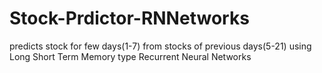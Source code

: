 # Stock-Prdictor-RNNetworks
predicts stock for few days(1-7) from stocks of previous days(5-21) using Long Short Term Memory type Recurrent Neural Networks
